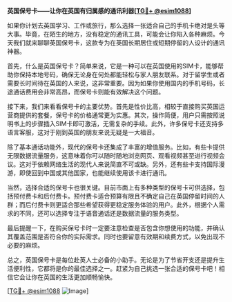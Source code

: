 **英国保号卡——让你在英国有归属感的通讯利器[[TG💪+ @esim1088](https://t.me/s/esim1088)]**

如果你计划去英国学习、工作或旅行，那么选择一张适合自己的手机卡绝对是头等大事。毕竟，在陌生的地方，没有稳定的通讯工具，可能会让你陷入各种麻烦。今天我们就来聊聊英国保号卡，这款专为在英国长期居住或短期停留的人设计的通讯神器。

首先，什么是英国保号卡？简单来说，它是一种可以在英国使用的SIM卡，能够帮助你保持本地号码，确保无论身在何处都能轻松与家人朋友联系。对于留学生或者需要长时间待在英国的人来说，这非常重要。因为如果你使用国内的手机号码，长途通话费用会非常高昂，而保号卡则能有效解决这个问题。

接下来，我们来看看保号卡的主要优势。首先是性价比高，相较于直接购买英国运营商提供的套餐，保号卡的价格通常更为实惠。其次，操作简便，用户只需按照说明书上的步骤插入SIM卡即可激活，无需复杂的手续。此外，许多保号卡还支持多语言客服，这对于刚到英国的朋友来说无疑是一大福音。

除了基本通话功能外，现代的保号卡还集成了丰富的增值服务。比如，有些卡提供无限数据流量服务，这意味着你可以随时随地浏览网页、观看视频甚至进行视频会议。这对于依赖网络生活的现代人来说简直不可或缺。另外，还有些卡支持国际漫游，即使回到中国或其他国家，也能继续使用该卡进行通讯。

当然，选择合适的保号卡也很关键。目前市面上有多种类型的保号卡可供选择，包括预付费卡和后付费卡。预付费卡适合预算有限且不确定自己在英国停留时间的人群；而后付费卡则更适合那些希望获得更稳定服务体验的用户。此外，根据个人需求的不同，还可以选择专注于语音通话还是数据流量的服务类型。

最后提醒一下，在购买保号卡时一定要注意检查是否包含你想使用的功能，并确认其覆盖范围是否符合你的实际需求。同时也要留意有效期和续费方式，以免出现不必要的麻烦。

总之，英国保号卡是每位赴英人士必备的小助手。无论是为了节省开支还是提升生活便利性，它都将是你的最佳选择之一。赶紧为自己挑选一张合适的保号卡吧！相信它会让你在英国的生活更加顺畅愉快。

[[TG💪+ @esim1088](https://t.me/s/esim1088) ![Image](https://i.postimg.cc/4NQfJmqS/Snipaste-2025-05-13-00-14-12.png)]